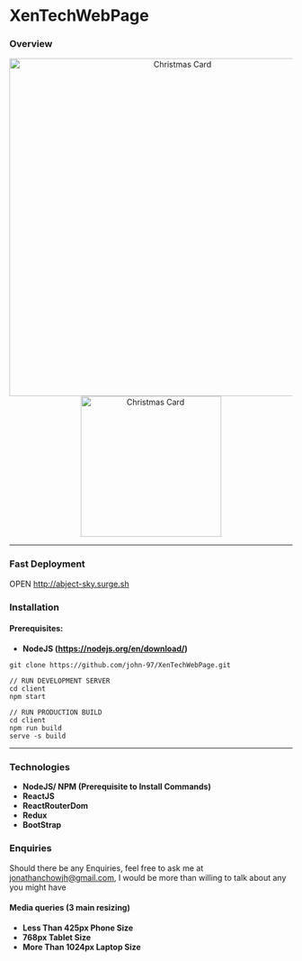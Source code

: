 # XenTechWebPage

### Overview

<p align="center">
  <img src="https://i.imgur.com/LUUiERC.png" width="600" title="Christmas Card">
  <img src="https://i.imgur.com/RjAK5W8.png" width="250" title="Christmas Card">
</p>

---

### Fast Deployment

OPEN http://abject-sky.surge.sh

### Installation

#### Prerequisites: 
* **NodeJS (https://nodejs.org/en/download/)**

```
git clone https://github.com/john-97/XenTechWebPage.git

// RUN DEVELOPMENT SERVER
cd client
npm start

// RUN PRODUCTION BUILD
cd client
npm run build
serve -s build
```

---

### Technologies
* **NodeJS/ NPM (Prerequisite to Install Commands)**
* **ReactJS**
* **ReactRouterDom**
* **Redux**
* **BootStrap**

### Enquiries
Should there be any Enquiries, feel free to ask me at jonathanchowjh@gmail.com, I would be more than willing to talk about any you might have

#### Media queries (3 main resizing)
* **Less Than 425px Phone Size**
* **768px Tablet Size**
* **More Than 1024px Laptop Size**